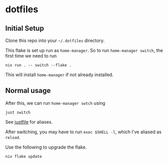 # dotfiles

## Initial Setup

Clone this repo into your `~/.dotfiles` directory.

This flake is set up run as `home-manager`.
So to run `home-manager switch`, the first time we need to run

```shell
nix run . -- switch --flake .
```

This will install `home-manager` if not already installed.

## Normal usage

After this, we can run `home-manager swtch` using

```shell
just switch
```

See [justfile](./justfile) for aliases.

After switching, you may have to run `exec $SHELL -l`, which I've aliased as `reload`.

Use the following to upgrade the flake.

```shell
nix flake update
```
